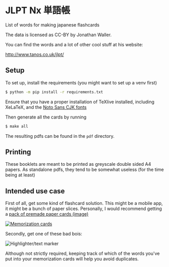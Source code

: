 # JLPT Nx 単語帳

List of words for making japanese flashcards

The data is licensed as CC-BY by Jonathan Waller.

You can find the words and a lot of other cool stuff at his website:

http://www.tanos.co.uk/jlpt/

## Setup

To set up, install the requirements (you might want to set up a venv first)

```cmd
$ python -m pip install -r requirements.txt
```

Ensure that you have a proper installation of TeXlive installed, including XeLaTeX, and the [Noto Sans CJK fonts][google-noto]

Then generate all the cards by running

```cmd
$ make all
```

The resulting pdfs can be found in the `pdf` directory.

## Printing

These booklets are meant to be printed as greyscale double sided A4 papers. As standalone pdfs, they tend to be somewhat useless (for the time being at least)

## Intended use case

First of all, get some kind of flashcard solution.
This might be a mobile app, it might be a bunch of paper slices.
Personally, I would recommend getting a [pack of premade paper cards (image)][tangocho-link]

[![Memorization cards][tangocho-img]][tangocho-link]

Secondly, get one of these bad bois:

![Highlighter/text marker][highlighter-img]

Although not strictly required, keeping track of which of the words you've put into your memorization cards will help you avoid duplicates.

[google-noto]: https://github.com/googlefonts/noto-cjk
[tangocho-link]: https://www.amazon.com/Copies-Books-Each-Yellow-Assortment/dp/B0012OV700/133-2864506-7558164
[tangocho-img]: https://m.media-amazon.com/images/I/71CrpXAXmML._AC_SL1000_.jpg
[highlighter-img]: https://static2.jetpens.com/images/a/000/178/178843.jpg?auto=format&ba=middle%2Ccenter&balph=3&blend64=aHR0cDovL3d3dy5qZXRwZW5zLmNvbS9pbWFnZXMvYXNzZXRzL3dhdGVybWFyazIucG5n&bm=difference&bs=inherit&chromasub=444&fm=jpg&h=400&mark64=aHR0cDovL3d3dy5qZXRwZW5zLmNvbS9pbWFnZXMvYXNzZXRzL3dhdGVybWFyazEucG5n&markalign=top%2Cright&markalpha=30&markscale=16&q=90&usm=20&w=600&s=78167e64fe93cce86b3e07da0f53578c